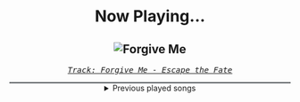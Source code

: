 <div align="center"> 
<h1>Now Playing...</h1>

![Forgive Me](https://i.scdn.co/image/ab67616d00001e02f6b70a4c2f5a7897725e88db)
--
_<samp><a href="https://open.spotify.com/track/66R5CkjzTS8mWYkaZJGdyX">Track: Forgive Me - Escape the Fate</a></samp>_

<div style="border: 1px #4B5054 solid"></div>
<details>
  <summary>
    Previous played songs
  </summary>
  <table>
    <thead>
      <tr>
        <th>
          Artist
        </th>
        <th>
          Song
        </th>
        <th>
          Link
        </th>
      </tr>
    </thead>
    <tbody>
      <tr><td>Escape the Fate</td><td>Forgive Me</td><td><a href="https://open.spotify.com/track/66R5CkjzTS8mWYkaZJGdyX">https://open.spotify.com/track/66R5CkjzTS8mWYkaZJGdyX</a></td></tr><tr><td>Escape the Fate</td><td>Forgive Me</td><td><a href="https://open.spotify.com/track/66R5CkjzTS8mWYkaZJGdyX">https://open.spotify.com/track/66R5CkjzTS8mWYkaZJGdyX</a></td></tr><tr><td>Escape the Fate</td><td>Forgive Me</td><td><a href="https://open.spotify.com/track/66R5CkjzTS8mWYkaZJGdyX">https://open.spotify.com/track/66R5CkjzTS8mWYkaZJGdyX</a></td></tr><tr><td>Motionless In White</td><td>Cyberhex</td><td><a href="https://open.spotify.com/track/2vNUATEUKbavRo2gMjHs2S">https://open.spotify.com/track/2vNUATEUKbavRo2gMjHs2S</a></td></tr><tr><td>We Came As Romans</td><td>Black Hole</td><td><a href="https://open.spotify.com/track/1g5Jqwo02PuitYfv19B6Jn">https://open.spotify.com/track/1g5Jqwo02PuitYfv19B6Jn</a></td></tr><tr><td>Asking Alexandria</td><td>Psycho</td><td><a href="https://open.spotify.com/track/2oeD1y0HnIBhHW5pPtyE0w">https://open.spotify.com/track/2oeD1y0HnIBhHW5pPtyE0w</a></td></tr><tr><td>Self Deception</td><td>The Scandinavian Dream</td><td><a href="https://open.spotify.com/track/3ZItvJmLEg2wK2PmHpw0pR">https://open.spotify.com/track/3ZItvJmLEg2wK2PmHpw0pR</a></td></tr><tr><td>Breaking Benjamin</td><td>Breaking the Silence</td><td><a href="https://open.spotify.com/track/6AGQ7pKkcnc6RVjtARt1ph">https://open.spotify.com/track/6AGQ7pKkcnc6RVjtARt1ph</a></td></tr><tr><td>Disturbed</td><td>Hell</td><td><a href="https://open.spotify.com/track/1RIn8LBQzinLEraFtUcpZP">https://open.spotify.com/track/1RIn8LBQzinLEraFtUcpZP</a></td></tr><tr><td>Annisokay</td><td>STFU</td><td><a href="https://open.spotify.com/track/0X6WHH6WvXFTMmwWrsFeob">https://open.spotify.com/track/0X6WHH6WvXFTMmwWrsFeob</a></td></tr><tr><td>Motionless In White</td><td>Werewolf</td><td><a href="https://open.spotify.com/track/1e1rQNYCZToyBDDka1Io34">https://open.spotify.com/track/1e1rQNYCZToyBDDka1Io34</a></td></tr><tr><td>Savage Hands</td><td>Demon</td><td><a href="https://open.spotify.com/track/5u2t394YumuXAnHT2lr4Wj">https://open.spotify.com/track/5u2t394YumuXAnHT2lr4Wj</a></td></tr><tr><td>From Ashes to New</td><td>One Foot In The Grave (feat. Aaron Pauley of Of Mice & Men)</td><td><a href="https://open.spotify.com/track/3HFD33d1GOur9PQswfVeaP">https://open.spotify.com/track/3HFD33d1GOur9PQswfVeaP</a></td></tr><tr><td>Alice In Chains</td><td>Would? (2022 Remaster)</td><td><a href="https://open.spotify.com/track/5sFDReWLrZHLFZFjHsjUTS">https://open.spotify.com/track/5sFDReWLrZHLFZFjHsjUTS</a></td></tr><tr><td>Breaking Benjamin</td><td>Hopeless</td><td><a href="https://open.spotify.com/track/2c2UTSuyPbEmxWyTOMwjON">https://open.spotify.com/track/2c2UTSuyPbEmxWyTOMwjON</a></td></tr><tr><td>Disturbed</td><td>Inside the Fire</td><td><a href="https://open.spotify.com/track/5cxp9kjCFyJwzv3lzeX7ku">https://open.spotify.com/track/5cxp9kjCFyJwzv3lzeX7ku</a></td></tr><tr><td>Hollywood Undead</td><td>City of the Dead</td><td><a href="https://open.spotify.com/track/5bqnhwnHxcisxM8x7GLl3B">https://open.spotify.com/track/5bqnhwnHxcisxM8x7GLl3B</a></td></tr><tr><td>Eminem</td><td>White America</td><td><a href="https://open.spotify.com/track/15qrWkkYCfmtu1uRpGf48L">https://open.spotify.com/track/15qrWkkYCfmtu1uRpGf48L</a></td></tr><tr><td>NF</td><td>Grindin'</td><td><a href="https://open.spotify.com/track/3m6HMeFX6GIlGPMBcLEN6t">https://open.spotify.com/track/3m6HMeFX6GIlGPMBcLEN6t</a></td></tr><tr><td>Nic D</td><td>Swordfish</td><td><a href="https://open.spotify.com/track/6cF9l6IUC4ftyTJc7igP9d">https://open.spotify.com/track/6cF9l6IUC4ftyTJc7igP9d</a></td></tr>
    </tbody>
  </table>
</details>

</div>
